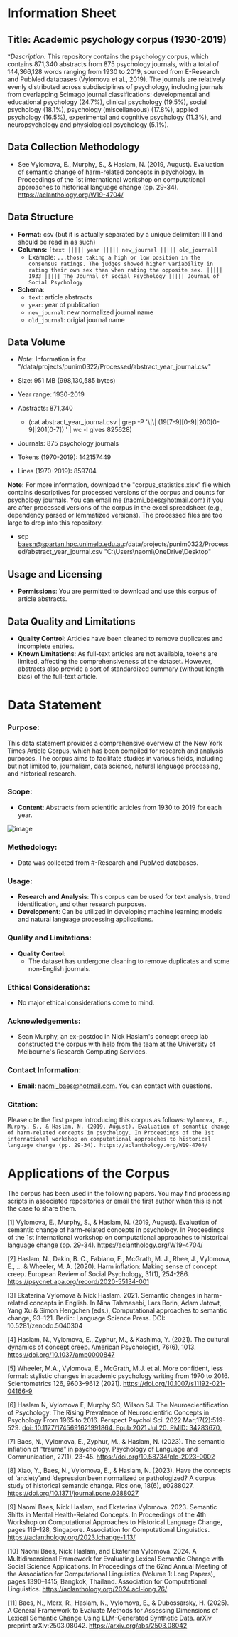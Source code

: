 # Information Sheet

## Title: Academic psychology corpus (1930-2019)

**Description:* This repository contains the psychology corpus, which contains 871,340 abstracts from 875 psychology journals, with a total of 144,366,128 words ranging from 1930 to 2019, sourced from E-Research and PubMed databases (Vylomova et al., 2019). The journals are relatively evenly distributed across subdisciplines of psychology, including journals from overlapping Scimago journal classifications: developmental and educational psychology (24.7%), clinical psychology (19.5%), social psychology (18.1%), psychology (miscellaneous) (17.8%), applied psychology (16.5%), experimental and cognitive psychology (11.3%), and neuropsychology and physiological psychology (5.1%). 

## Data Collection Methodology
* See Vylomova, E., Murphy, S., & Haslam, N. (2019, August). Evaluation of semantic change of harm-related concepts in psychology. In Proceedings of the 1st international workshop on computational approaches to historical language change (pp. 29-34). https://aclanthology.org/W19-4704/

## Data Structure
- **Format:** csv (but it is actually separated by a unique delimiter: IIIII and should be read in as such)
- **Columns:** `[text ||||| year ||||| new_journal ||||| old_journal]`
  - Example: `...those taking a high or low position in the consensus ratings. The judges showed higher variability in rating their own sex than when rating the opposite sex. ||||| 1933 ||||| The Journal of Social Psychology ||||| Journal of Social Psychology`
- **Schema**:
  - `text`: article abstracts
  - `year`: year of publication
  - `new_journal`: new normalized journal name
  - `old_journal`: origial journal name
    
## Data Volume 
- *Note*: Information is for "/data/projects/punim0322/Processed/abstract_year_journal.csv"
- Size: 951 MB (998,130,585 bytes)

- Year range: 1930-2019
- Abstracts: 871,340
  - (cat abstract_year_journal.csv | grep -P '\\|\\| (19[7-9][0-9]|200[0-9]|201[0-7]) ' | wc -l gives 825628)
- Journals: 875 psychology journals

- Tokens (1970-2019): 142157449
- Lines (1970-2019): 859704
 
**Note:** For more information, download the "corpus_statistics.xlsx" file which contains descriptives for processed versions of the corpus and counts for psychology journals. You can email me (naomi_baes@hotmail.com) if you are after processed versions of the corpus in the excel spreadsheet (e.g., dependency parsed or lemmatized versions). The processed files are too large to drop into this repository.
- scp baesn@spartan.hpc.unimelb.edu.au:/data/projects/punim0322/Processed/abstract_year_journal.csv "C:\Users\naomi\OneDrive\Desktop"   

## Usage and Licensing

- **Permissions**: You are permitted to download and use this corpus of article abstracts.

## Data Quality and Limitations

- **Quality Control**: Articles have been cleaned to remove duplicates and incomplete entries.
- **Known Limitations**: As full-text articles are not available, tokens are limited, affecting the comprehensiveness of the dataset. However, abstracts also provide a sort of standardized summary (without length bias) of the full-text article.

# Data Statement

### Purpose:
This data statement provides a comprehensive overview of the New York Times Article Corpus, which has been compiled for research and analysis purposes. The corpus aims to facilitate studies in various fields, including but not limited to, journalism, data science, natural language processing, and historical research.

### Scope:
- **Content**: Abstracts from scientific articles from 1930 to 2019 for each year.

![image](https://github.com/user-attachments/assets/57031fad-082f-4040-9187-80255a3b17d6)

### Methodology:
- Data was collected from #-Research and PubMed databases.

### Usage:
- **Research and Analysis**: This corpus can be used for text analysis, trend identification, and other research purposes.
- **Development**: Can be utilized in developing machine learning models and natural language processing applications.

### Quality and Limitations:
- **Quality Control**:
  - The dataset has undergone cleaning to remove duplicates and some non-English journals.

### Ethical Considerations:
- No major ethical considerations come to mind.

### Acknowledgements: 
- Sean Murphy, an ex-postdoc in Nick Haslam's concept creep lab constructed the corpus with help from the team at the University of Melbourne's Research Computing Services.
  
### Contact Information:
- **Email**: [naomi_baes@hotmail.com](mailto:naomi_baes@hotmail.com). You can contact with questions.

### Citation:
Please cite the first paper introducing this corpus as follows:  `Vylomova, E., Murphy, S., & Haslam, N. (2019, August). Evaluation of semantic change of harm-related concepts in psychology. In Proceedings of the 1st international workshop on computational approaches to historical language change (pp. 29-34). https://aclanthology.org/W19-4704/`

# Applications of the Corpus

The corpus has been used in the following papers. You may find processing scripts in associated repositories or email the first author when this is not the case to share them.

[1] Vylomova, E., Murphy, S., & Haslam, N. (2019, August). Evaluation of semantic change of harm-related concepts in psychology. In Proceedings of the 1st international workshop on computational approaches to historical language change (pp. 29-34). https://aclanthology.org/W19-4704/

[2] Haslam, N., Dakin, B. C., Fabiano, F., McGrath, M. J., Rhee, J., Vylomova, E., ... & Wheeler, M. A. (2020). Harm inflation: Making sense of concept creep. European Review of Social Psychology, 31(1), 254-286. https://psycnet.apa.org/record/2020-55134-001

[3] Ekaterina Vylomova & Nick Haslam. 2021. Semantic changes in harm-related concepts in English. In Nina Tahmasebi, Lars Borin, Adam Jatowt, Yang Xu & Simon Hengchen (eds.), Computational approaches to semantic change, 93–121. Berlin: Language Science Press. DOI: 10.5281/zenodo.5040304

[4] Haslam, N., Vylomova, E., Zyphur, M., & Kashima, Y. (2021). The cultural dynamics of concept creep. American Psychologist, 76(6), 1013. https://doi.org/10.1037/amp0000847

[5] Wheeler, M.A., Vylomova, E., McGrath, M.J. et al. More confident, less formal: stylistic changes in academic psychology writing from 1970 to 2016. Scientometrics 126, 9603–9612 (2021). https://doi.org/10.1007/s11192-021-04166-9

[6] Haslam N, Vylomova E, Murphy SC, Wilson SJ. The Neuroscientification of Psychology: The Rising Prevalence of Neuroscientific Concepts in Psychology From 1965 to 2016. Perspect Psychol Sci. 2022 Mar;17(2):519-529. [doi: 10.1177/1745691621991864. Epub 2021 Jul 20. PMID: 34283670.](https://journals.sagepub.com/doi/10.1177/1745691621991864)

[7] Baes, N., Vylomova, E., Zyphur, M., & Haslam, N. (2023). The semantic inflation of “trauma” in psychology. Psychology of Language and Communication, 27(1), 23-45. https://doi.org/10.58734/plc-2023-0002

[8] Xiao, Y., Baes, N., Vylomova, E., & Haslam, N. (2023). Have the concepts of ‘anxiety’and ‘depression’been normalized or pathologized? A corpus study of historical semantic change. Plos one, 18(6), e0288027. https://doi.org/10.1371/journal.pone.0288027

[9] Naomi Baes, Nick Haslam, and Ekaterina Vylomova. 2023. Semantic Shifts in Mental Health-Related Concepts. In Proceedings of the 4th Workshop on Computational Approaches to Historical Language Change, pages 119–128, Singapore. Association for Computational Linguistics. https://aclanthology.org/2023.lchange-1.13/

[10] Naomi Baes, Nick Haslam, and Ekaterina Vylomova. 2024. A Multidimensional Framework for Evaluating Lexical Semantic Change with Social Science Applications. In Proceedings of the 62nd Annual Meeting of the Association for Computational Linguistics (Volume 1: Long Papers), pages 1390–1415, Bangkok, Thailand. Association for Computational Linguistics. https://aclanthology.org/2024.acl-long.76/

[11] Baes, N., Merx, R., Haslam, N., Vylomova, E., & Dubossarsky, H. (2025). A General Framework to Evaluate Methods for Assessing Dimensions of Lexical Semantic Change Using LLM-Generated Synthetic Data. arXiv preprint arXiv:2503.08042. https://arxiv.org/abs/2503.08042
